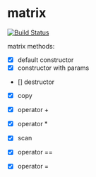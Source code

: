 # matrix

[![Build Status](https://travis-ci.org/SVolkoff/matrix.svg?branch=master)](https://travis-ci.org/SVolkoff/matrix)

matrix methods:
- [x] default constructor
- [x] constructor with params
- [] destructor
- [x] copy
- [x] operator +
- [x] operator *
- [x] scan
- [x] operator ==
- [x] operator =


